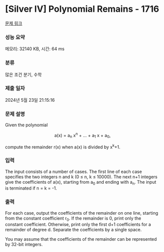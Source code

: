 # [Silver IV] Polynomial Remains - 1716 

[문제 링크](https://www.acmicpc.net/problem/1716) 

### 성능 요약

메모리: 32140 KB, 시간: 64 ms

### 분류

많은 조건 분기, 수학

### 제출 일자

2024년 5월 23일 21:15:16

### 문제 설명

<p>Given the polynomial</p>

<p style="text-align: center;">a(x) = a<sub>n</sub> x<sup>n</sup> + ... + a<sub>1</sub> x + a<sub>0</sub>,</p>

<p>compute the remainder r(x) when a(x) is divided by x<sup>k</sup>+1.</p>

### 입력 

 <p>The input consists of a number of cases. The first line of each case specifies the two integers n and k (0 ≤ n, k ≤ 10000). The next n+1 integers give the coefficients of a(x), starting from a<sub>0</sub> and ending with a<sub>n</sub>. The input is terminated if n = k = -1.</p>

### 출력 

 <p>For each case, output the coefficients of the remainder on one line, starting from the constant coefficient r<sub>0</sub>. If the remainder is 0, print only the constant coefficient. Otherwise, print only the first d+1 coefficients for a remainder of degree d. Separate the coefficients by a single space.</p>

<p>You may assume that the coefficients of the remainder can be represented by 32-bit integers.</p>

